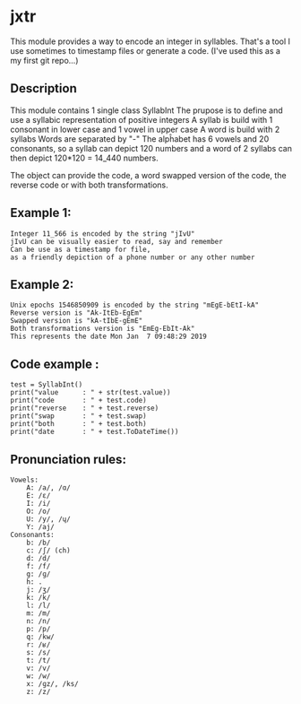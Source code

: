 # jxtr
This module provides a way to encode an integer in syllables. That's a tool I use sometimes to timestamp files or generate a code. (I've used this as a my first git repo...)

## Description 
This module contains 1 single class SyllabInt
The prupose is to define and use a syllabic representation of positive integers
A syllab is build with 1 consonant in lower case and 1 vowel in upper case
A word is build with 2 syllabs
Words are separated by "-"
The alpĥabet has 6 vowels and 20 consonants, so a syllab can depict 120 numbers
and a word of 2 syllabs can then depict 120*120 = 14_440 numbers.

The object can provide the code, a word swapped version of the code, the reverse code or with both transformations.

## Example 1:
    Integer 11_566 is encoded by the string "jIvU"
    jIvU can be visually easier to read, say and remember
    Can be use as a timestamp for file,
    as a friendly depiction of a phone number or any other number

## Example 2:
    Unix epochs 1546850909 is encoded by the string "mEgE-bEtI-kA"
    Reverse version is "Ak-ItEb-EgEm"  
    Swapped version is "kA-tIbE-gEmE"  
    Both transformations version is "EmEg-EbIt-Ak"
    This represents the date Mon Jan  7 09:48:29 2019

## Code example :
    test = SyllabInt()   
    print("value      : " + str(test.value))
    print("code       : " + test.code)
    print("reverse    : " + test.reverse)
    print("swap       : " + test.swap)
    print("both       : " + test.both)
    print("date       : " + test.ToDateTime())

## Pronunciation rules:
    Vowels:
        A: /a/, /ɑ/
        E: /ɛ/
        I: /i/
        O: /o/
        U: /y/, /ɥ/
        Y: /aj/
    Consonants:
        b: /b/
        c: /ʃ/ (ch)
        d: /d/
        f: /f/
        g: /ɡ/
        h: .
        j: /ʒ/
        k: /k/
        l: /l/
        m: /m/
        n: /n/
        p: /p/
        q: /kw/
        r: /ʁ/
        s: /s/
        t: /t/
        v: /v/
        w: /w/
        x: /ɡz/, /ks/
        z: /z/
